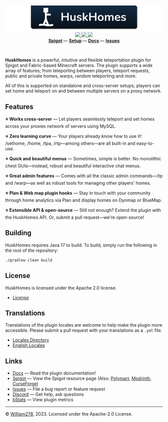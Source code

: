 <p align="center">
    <img src="images/banner.png" alt="HuskHomes" />
    <a href="https://github.com/WiIIiam278/HuskHomes2/actions/workflows/ci.yml">
        <img src="https://img.shields.io/github/actions/workflow/status/WiIIiam278/HuskHomes2/java_ci.yml?branch=master&logo=github"/>
    </a> 
    <a href="https://jitpack.io/#net.william278/HuskHomes2">
        <img src="https://img.shields.io/jitpack/version/net.william278/HuskHomes2?color=%2300fb9a&label=api&logo=gradle" />
    </a> 
    <a href="https://discord.gg/tVYhJfyDWG">
        <img src="https://img.shields.io/discord/818135932103557162.svg?label=&logo=discord&logoColor=fff&color=7389D8&labelColor=6A7EC2" />
    </a> 
    <br/>
    <b>
        <a href="https://www.spigotmc.org/resources/huskhomes.83767/">Spigot</a>
    </b> —
    <b>
        <a href="https://william278.net/docs/huskhomes/setup">Setup</a>
    </b> — 
    <b>
        <a href="https://william278.net/docs/huskhomes/">Docs</a>
    </b> — 
    <b>
        <a href="https://github.com/WiIIiam278/HuskHomes2/issues">Issues</a>
    </b>
</p>
<br/>

**HuskHomes** is a powerful, intuitive and flexible teleportation plugin for Spigot and Fabric-based Minecraft servers. The plugin supports a wide array of features; from teleporting between players, teleport requests, public and private homes, warps, random teleporting and more. 

All of this is supported on standalone and cross-server setups; players can set home and teleport on and between multiple servers on a proxy network.

## Features
**⭐ Works cross-server** &mdash; Let players seamlessly teleport and set homes across your proxies network of servers using MySQL.

**⭐ Zero learning curve** &mdash; Your players already know how to use it! /sethome, /home, /tpa, /rtp—among others—are all built-in and easy-to-use.

**⭐ Quick and beautiful menus** &mdash; Sometimes, simple is better. No monolithic chest GUIs—instead, robust and beautiful interactive chat menus.

**⭐ Great admin features** &mdash; Comes with all the classic admin commands—/tp and /warp—as well as robust tools for managing other players' homes.

**⭐ Plan & Web map plugin hooks** &mdash; Stay in touch with your community through home analytics via Plan and display homes on Dynmap or BlueMap.

**⭐ Extensible API & open-source** &mdash; Still not enough? Extend the plugin with the HuskHomes API. Or, submit a pull request—we're open-source!

## Building
HuskHomes requires Java 17 to build. To build, simply run the following in the root of the repository:

```bash
./gradlew clean build
```

## License
HuskHomes is licensed under the Apache 2.0 license.

- [License](https://github.com/WiIIiam278/HuskHomes2/blob/master/LICENSE)

## Translations
Translations of the plugin locales are welcome to help make the plugin more accessible. Please submit a pull request with your translations as a `.yml` file.

- [Locales Directory](https://github.com/WiIIiam278/HuskHomes2/tree/master/common/src/main/resources/locales)
- [English Locales](https://github.com/WiIIiam278/HuskHomes2/tree/master/common/src/main/resources/locales/en-gb.yml)

## Links
- [Docs](https://william278.net/docs/huskhomes/) &mdash; Read the plugin documentation!
- [Spigot](https://www.spigotmc.org/resources/huskhomes.83767/) &mdash; View the Spigot resource page (Also: [Polymart](https://polymart.org/resource/huskhomes.284/), [Modrinth](https://modrinth.com/plugin/huskhomes), [CurseForge](https://www.curseforge.com/minecraft/mc-mods/huskhomes/))
- [Issues](https://github.com/WiIIiam278/HuskHomes2/issues) &mdash; File a bug report or feature request
- [Discord](https://discord.gg/tVYhJfyDWG) &mdash; Get help, ask questions
- [bStats](https://bstats.org/plugin/bukkit/HuskHomes/8430) &mdash; View plugin metrics

---
&copy; [William278](https://william278.net/), 2023. Licensed under the Apache-2.0 License.
